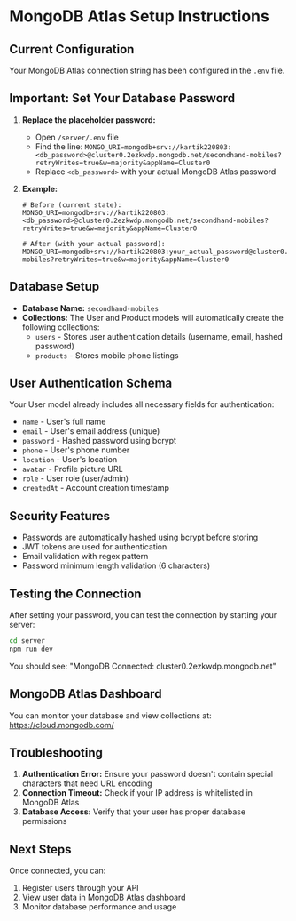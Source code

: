 # MongoDB Atlas Setup Instructions

## Current Configuration
Your MongoDB Atlas connection string has been configured in the `.env` file.

## Important: Set Your Database Password

1. **Replace the placeholder password:**
   - Open `/server/.env` file
   - Find the line: `MONGO_URI=mongodb+srv://kartik220803:<db_password>@cluster0.2ezkwdp.mongodb.net/secondhand-mobiles?retryWrites=true&w=majority&appName=Cluster0`
   - Replace `<db_password>` with your actual MongoDB Atlas password

2. **Example:**
   ```
   # Before (current state):
   MONGO_URI=mongodb+srv://kartik220803:<db_password>@cluster0.2ezkwdp.mongodb.net/secondhand-mobiles?retryWrites=true&w=majority&appName=Cluster0
   
   # After (with your actual password):
   MONGO_URI=mongodb+srv://kartik220803:your_actual_password@cluster0.2ezkwdp.mongodb.net/secondhand-mobiles?retryWrites=true&w=majority&appName=Cluster0
   ```

## Database Setup
- **Database Name:** `secondhand-mobiles`
- **Collections:** The User and Product models will automatically create the following collections:
  - `users` - Stores user authentication details (username, email, hashed password)
  - `products` - Stores mobile phone listings

## User Authentication Schema
Your User model already includes all necessary fields for authentication:
- `name` - User's full name
- `email` - User's email address (unique)
- `password` - Hashed password using bcrypt
- `phone` - User's phone number
- `location` - User's location
- `avatar` - Profile picture URL
- `role` - User role (user/admin)
- `createdAt` - Account creation timestamp

## Security Features
- Passwords are automatically hashed using bcrypt before storing
- JWT tokens are used for authentication
- Email validation with regex pattern
- Password minimum length validation (6 characters)

## Testing the Connection
After setting your password, you can test the connection by starting your server:

```bash
cd server
npm run dev
```

You should see: "MongoDB Connected: cluster0.2ezkwdp.mongodb.net"

## MongoDB Atlas Dashboard
You can monitor your database and view collections at:
https://cloud.mongodb.com/

## Troubleshooting
1. **Authentication Error:** Ensure your password doesn't contain special characters that need URL encoding
2. **Connection Timeout:** Check if your IP address is whitelisted in MongoDB Atlas
3. **Database Access:** Verify that your user has proper database permissions

## Next Steps
Once connected, you can:
1. Register users through your API
2. View user data in MongoDB Atlas dashboard
3. Monitor database performance and usage
